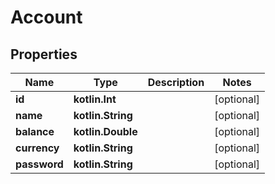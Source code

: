 
# Account

## Properties
Name | Type | Description | Notes
------------ | ------------- | ------------- | -------------
**id** | **kotlin.Int** |  |  [optional]
**name** | **kotlin.String** |  |  [optional]
**balance** | **kotlin.Double** |  |  [optional]
**currency** | **kotlin.String** |  |  [optional]
**password** | **kotlin.String** |  |  [optional]



